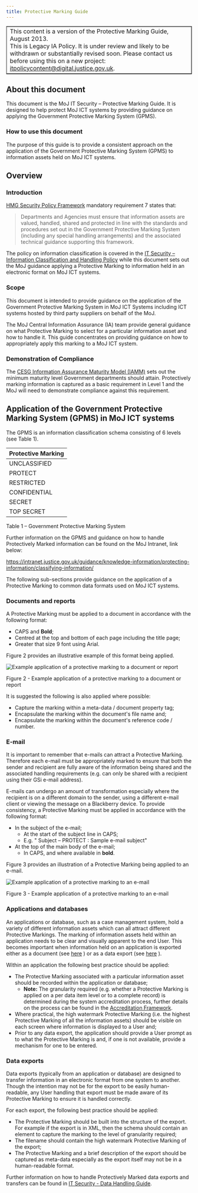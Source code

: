 ```yaml
---
title: Protective Marking Guide
---
```


<table border='1'>
<tr>
<td>This content is a version of the Protective Marking Guide, August 2013.<br/>
This is Legacy IA Policy. It is under review and likely to be withdrawn or substantially revised soon. Please contact us before using this on a new project: <a href="mailto:itpolicycontent@digital.justice.gov.uk?subject=protective-marking-guide">itpolicycontent@digital.justice.gov.uk</a>.</td>
</tr>
</table>

[af]: https://intranet.justice.gov.uk/guidance/security/it-computer-security/infrastructure-system-accreditation/
[iamm]: https://www.ncsc.gov.uk/guidance/information-assurance-maturity-model-and-assessment-framework-gpg-40
[ichp]: https://intranet.justice.gov.uk/guidance/security/it-computer-security/ict-security-policy-framework/information-classification-and-handling-policy/
[spf]: https://www.gov.uk/government/publications/security-policy-framework

## About this document

This document is the MoJ IT Security – Protective Marking Guide. It is designed to help protect MoJ ICT systems by providing guidance on applying the Government Protective Marking System (GPMS).

### How to use this document

The purpose of this guide is to provide a consistent approach on the application of the Government Protective Marking System (GPMS) to information assets held on MoJ ICT systems. 

## Overview 

### Introduction

[HMG Security Policy Framework][spf] mandatory requirement 7 states that:

> Departments and Agencies must ensure that information assets are valued, handled, shared and protected in line with the standards and procedures set out in the Government Protective Marking System (including any special handling arrangements) and the associated technical guidance supporting this framework.

The policy on information classification is covered in the [IT Security – Information Classification and Handling Policy][ichp] while this document sets out the MoJ guidance applying a Protective Marking to information held in an electronic format on MoJ ICT systems. 

### Scope

This document is intended to provide guidance on the application of the Government Protective Marking System in MoJ ICT Systems including ICT systems hosted by third party suppliers on behalf of the MoJ. 

The MoJ Central Information Assurance (IA) team provide general guidance on what Protective Marking to select for a particular information asset and how to handle it. This guide concentrates on providing guidance on how to appropriately apply this marking to a MoJ ICT system. 

### Demonstration of Compliance

The [CESG Information Assurance Maturity Model (IAMM)][iamm] sets out the minimum maturity level Government departments should attain. Protectively marking information is captured as a basic requirement in Level 1 and the MoJ will need to demonstrate compliance against this requirement.

## Application of the Government Protective Marking System (GPMS) in MoJ ICT systems

The GPMS is an information classification schema consisting of 6 levels (see Table 1).

| Protective Marking |
| ------------------ |
| UNCLASSIFIED       |
| PROTECT            |
| RESTRICTED         |
| CONFIDENTIAL       |
| SECRET             |
| TOP SECRET         |

Table 1 – Government Protective Marking System

Further information on the GPMS and guidance on how to handle Protectively Marked information can be found on the MoJ Intranet, link below:

<https://intranet.justice.gov.uk/guidance/knowledge-information/protecting-information/classifying-information/>

The following sub-sections provide guidance on the application of a Protective Marking to common data formats used on MoJ ICT systems.

<a id="documents-and-reports"></a>

### Documents and reports

A Protective Marking must be applied to a document in accordance with the following format:

- CAPS and **Bold**;
- Centred at the top and bottom of each page including the title page;
- Greater that size 9 font using Arial.

Figure 2 provides an illustrative example of this format being applied.

![Example application of a protective marking to a document or report](https://intranet.justice.gov.uk/app/uploads/2017/12/protective-marking-guide-image-2.png)

Figure 2 - Example application of a protective marking to a document or report

It is suggested the following is also applied where possible:

- Capture the marking within a meta-data / document property tag;
- Encapsulate the marking within the document's file name and;
- Encapsulate the marking within the document's reference code / number.

### E-mail

It is important to remember that e-mails can attract a Protective Marking. Therefore each e-mail must be appropriately marked to ensure that both the sender and recipient are fully aware of the information being shared and the associated handling requirements (e.g. can only be shared with a recipient using their GSi e-mail address).

E-mails can undergo an amount of transformation especially where the recipient is on a different domain to the sender, using a different e-mail client or viewing the message on a Blackberry device. To provide consistency, a Protective Marking must be applied in accordance with the following format:

- In the subject of the e-mail;
  - At the start of the subject line in CAPS;
  - E.g. " Subject – PROTECT : Sample e-mail subject"
- At the top of the main body of the e-mail;
  - In CAPS, and where available in **bold**.

Figure 3 provides an illustration of a Protective Marking being applied to an e-mail.

![Example application of a protective marking to an e-mail](https://intranet.justice.gov.uk/app/uploads/2017/12/protective-marking-guide-image-3.png)

Figure 3 - Example application of a protective marking to an e-mail

### Applications and databases

An applications or database, such as a case management system, hold a variety of different information assets which can all attract different Protective Markings. The marking of information assets held within an application needs to be clear and visually apparent to the end User. This becomes important when information held on an application is exported either as a document (see [here](#documents-and-reports) ) or as a data export (see [here](#data-exports) ). 

Within an application the following best practice should be applied:

- The Protective Marking associated with a particular information asset should be recorded within the application or database;
  - **Note:** The granularity required (e.g. whether a Protective Marking is applied on a per data item level or to a complete record) is determined during the system accreditation process, further details on the process can be found in the [Accreditation Framework][af].
- Where practical, the high watermark Protective Marking (i.e. the highest Protective Marking of all the information assets) should be visible on each screen where information is displayed to a User and;
- Prior to any data export, the application should provide a User prompt as to what the Protective Marking is and, if one is not available, provide a mechanism for one to be entered.

<a id="data-exports"></a>

### Data exports

Data exports (typically from an application or database) are designed to transfer information in an electronic format from one system to another. Though the intention may not be for the export to be easily human-readable, any User handling that export must be made aware of its Protective Marking to ensure it is handled correctly.

For each export, the following best practice should be applied:

- The Protective Marking should be built into the structure of the export. For example if the export is in XML, then the schema should contain an element to capture the marking to the level of granularity required;
- The filename should contain the high watermark Protective Marking of the export;
- The Protective Marking and a brief description of the export should be captured as meta-data especially as the export itself may not be in a human-readable format.

Further information on how to handle Protectively Marked data exports and transfers can be found in [IT Security - Data Handling Guide](https://intranet.justice.gov.uk/guidance/security/it-computer-security/ict-security-policy-framework/data-handling-and-information-sharing-guide/).
